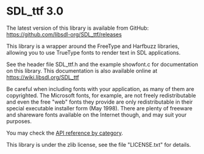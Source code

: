 # SDL_ttf 3.0

The latest version of this library is available from GitHub:
https://github.com/libsdl-org/SDL_ttf/releases

This library is a wrapper around the FreeType and Harfbuzz libraries, allowing you to use TrueType fonts to render text in SDL applications.

See the header file SDL_ttf.h and the example showfont.c for documentation on this library. This documentation is also available online at https://wiki.libsdl.org/SDL_ttf

Be careful when including fonts with your application, as many of them are copyrighted. The Microsoft fonts, for example, are not freely redistributable and even the free "web" fonts they provide are only redistributable in their special executable installer form (May 1998). There are plenty of freeware and shareware fonts available on the Internet though, and may suit your purposes.

You may check the [API reference by category](CategoryAPI).

This library is under the zlib license, see the file "LICENSE.txt" for details.